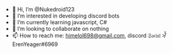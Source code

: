 - 👋 Hi, I’m @Nukedroid123
- 👀 I’m interested in developing discord bots
- 🌱 I’m currently learning javascript, C#
- 💞️ I’m looking to collaborate on nothing
- 📫 How to reach me: himelol698@gmail.com, discord 𝔖𝔬𝔠𝔦𝔞𝔩 ≯͒̅ ErenYeager#6969

<!---
Nukedroid123/Nukedroid123 is a ✨ special ✨ repository because its `README.md` (this file) appears on your GitHub profile.
You can click the Preview link to take a look at your changes.
--->
